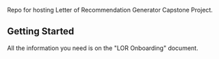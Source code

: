 Repo for hosting Letter of Recommendation Generator Capstone Project.

## Getting Started
All the information you need is on the "LOR Onboarding" document. 
